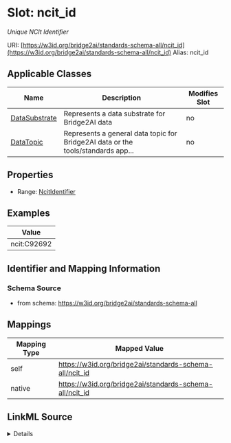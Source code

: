 

# Slot: ncit_id 


_Unique NCIt Identifier_





URI: [https://w3id.org/bridge2ai/standards-schema-all/ncit_id](https://w3id.org/bridge2ai/standards-schema-all/ncit_id)
Alias: ncit_id

<!-- no inheritance hierarchy -->





## Applicable Classes

| Name | Description | Modifies Slot |
| --- | --- | --- |
| [DataSubstrate](DataSubstrate.md) | Represents a data substrate for Bridge2AI data |  no  |
| [DataTopic](DataTopic.md) | Represents a general data topic for Bridge2AI data or the tools/standards app... |  no  |







## Properties

* Range: [NcitIdentifier](NcitIdentifier.md)






## Examples

| Value |
| --- |
| ncit:C92692 |

## Identifier and Mapping Information







### Schema Source


* from schema: https://w3id.org/bridge2ai/standards-schema-all




## Mappings

| Mapping Type | Mapped Value |
| ---  | ---  |
| self | https://w3id.org/bridge2ai/standards-schema-all/ncit_id |
| native | https://w3id.org/bridge2ai/standards-schema-all/ncit_id |




## LinkML Source

<details>
```yaml
name: ncit_id
description: Unique NCIt Identifier
examples:
- value: ncit:C92692
from_schema: https://w3id.org/bridge2ai/standards-schema-all
rank: 1000
values_from:
- ncit
alias: ncit_id
domain_of:
- DataSubstrate
- DataTopic
range: ncit_identifier

```
</details>